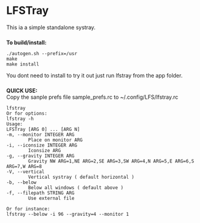 # LFSTray
This ia a simple standalone systray.  
###
**To build/install:**
```console
./autogen.sh --prefix=/usr
make
make install
```

You dont need to install to try it out just run lfstray from the app folder.
###
**QUICK USE:**  
Copy the sanple prefs file sample_prefs.rc to ~/.config/LFS/lfstray.rc

```console
lfstray
Or for options:
lfstray -h
Usage:
LFSTray [ARG 0] ... [ARG N]
-m, --monitor INTEGER ARG        
        Place on monitor ARG
-i, --iconsize INTEGER ARG       
        Iconsize ARG
-g, --gravity INTEGER ARG        
        Gravity NW ARG=1,NE ARG=2,SE ARG=3,SW ARG=4,N ARG=5,E ARG=6,S ARG=7,W ARG=8
-V, --vertical   
        Vertical systray ( default horizontal )
-b, --below      
        Below all windows ( default above )
-f, --filepath STRING ARG        
        Use external file

Or for instance:
lfstray --below -i 96 --gravity=4 --monitor 1
```
